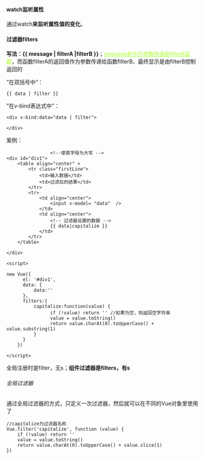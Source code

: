 #### watch监听属性

通过watch**来监听属性值的变化**。



#### 过滤器filters

**写法：{{ message | filterA |filterB }}**；<font color="greenyellow"><u>message是作为参数传递给filterA函数</u></font>，而函数filterA的返回值作为参数传递给函数filterB，最终显示是由filterB控制返回的

”在双括号中“：

```vue
{{ data | filter }}
```

”在v-bind表达式中”：

```vue
<div v-bind:data="data | filter">
    
</div>
```

案例：

```vue
				<!--使首字母为大写 -->
<div id="div1">
    <table align="center" >
        <tr class="firstLine">
            <td>输入数据</td>
            <td>过滤后的结果</td>
        </tr>      
        <tr>
            <td align="center">
                <input v-model= "data"  />
            </td>
            <td align="center">
                <!-- 过滤器设置的数据 -->
                {{ data|capitalize }}
            </td>
        </tr>
    </table>
   
</div>
      
<script>
    
new Vue({
      el: '#div1',
      data: {
          data:''
      },
      filters:{
          capitalize:function(value) {
                if (!value) return '' //如果为空，则返回空字符串
                value = value.toString()
                return value.charAt(0).toUpperCase() + value.substring(1)
          }
      }
    })
      
</script>
```

全局注册时是filter，无s；**组件过滤器是filters，有s**

###### 全局过滤器

通过全局过滤器的方式，只定义一次过滤器，然后就可以在不同的Vue对象里使用了

```vue
//capitalize为过滤器名称
Vue.filter('capitalize', function (value) {
	if (!value) return ''
	value = value.toString()
	return value.charAt(0).toUpperCase() + value.slice(1)
})
```

